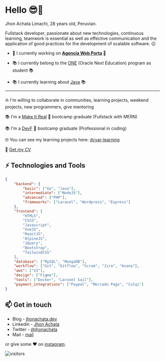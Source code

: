 # Hello 😎🤘

Jhon Achata Limachi, 28 years old, Peruvian.

Fullstack developer, passionate about new technologies, continuous learning, teamwork is essential as well as effective communication and the application of good practices for the development of scalable software. 😉

-   🚀 I currently working on **<span style="text-color: green !important;">[Agencia Web Porta](https://porta.com.py) 🧡</span>**
<!-- But I can give consultancies to companies or startups 💡 -->

<!-- -   🚀 I can give consultancies to companies or startups 💡 -->

-   📚 I currently belong to the [ONE](https://www.oracle.com/pe/education/oracle-next-education/) (Oracle Next Education) program as student 📚

-   📚 I currently learning about [Java](https://www.java.com/) 📚

<hr />

⛵ I'm willing to collaborate in communities, learning projects, weekend projects, new programmers, give mentoring

📚 I'm a [Make It Real](https://makeitreal.camp/) 🧡 bootcamp graduate (Fullstack with MERN)

📚 I'm a [DevF](https://devf.la/) 💜 bootcamp graduate (Professional in coding)

🤓 You can see my learning projects here: [dcyar-learning](https://github.com/dcyar-learning)

💾 [Get my CV](./jhon_marco_achata_limachi.pdf)

## ⚡ Technologies and Tools

```json
{
    "backend": {
        "basic": ["Go", "Java"],
        "intermediate": ["NodeJS"],
        "advanced": ["PHP"],
        "frameworks": ["Laravel", "Wordpress", "Express"]
    },
    "frontend": [
        "HTML5",
        "CSS3",
        "Javascript",
        "VueJS",
        "ReactJS",
        "AlpineJS",
        "JQuery",
        "Bootstrap",
        "TailwindCSS"
    ],
    "database": ["MySQL", "MongoDB"],
    "workflow": ["Git", "Gitflow", "Scrum", "Jira", "Asana"],
    "aws": ["S3"],
    "design": ["Figma"],
    "tools": ["Docker", "Laravel Sail"],
    "payment_integrations": ["Paypal", "Mercado Pago", "Culqi"]
}
```

## 📫 Get in touch

-   Blog - [jhonachata.dev](https://jhonachata.dev)
-   Linkedin - [Jhon Achata](https://in.linkedin.com/in/jhonachata)
-   Twitter - [@jhonachata](https://twitter.com/jhonachata)
-   Mail - [mail](mailto:jhonachata.dev@gmail.com)

or give some ♥ on [instagram](https://instagram.com/dcyar).

![visitors](https://visitor-badge.glitch.me/badge?page_id=dcyar/dcyar)

<!-- [![Jhon Achata Limachi's GitHub stats](https://github-readme-stats.vercel.app/api?username=dcyar&count_private=true&show_icons=true&theme=gruvbox)](https://github.com/dcyar/github-readme-stats) -->
